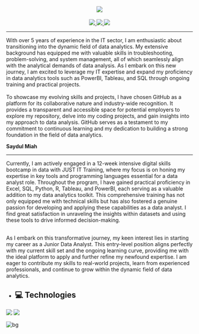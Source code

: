 
<h1 align="center">
    <img src="https://readme-typing-svg.herokuapp.com/?font=Righteous&size=35&center=true&vCenter=true&width=500&height=70&duration=4000&lines=Hi+There!+👋;+I'm+Saydul+Miah!;" />
</h1>

<div align="center"> 
  <a href="www.linkedin.com/in/saydul-m   " target="_blank">
  <img src="https://img.shields.io/badge/LinkedIn-0077B5?style=for-the-badge&logo=linkedin&logoColor=white" target="_blank" />
  </a> 
  <a href="https://public.tableau.com/app/profile/craig.payne/viz/ThewealthofnationsbySaydulMiah/Dashboard1#1" target="_blank">
    <img src="https://img.shields.io/badge/tableau-FF5722?style=for-the-badge&logo=tableau&logoColor=white" target="_blank" />
  </a>
  <a href="#" target="_blank">
     <img src="https://img.shields.io/badge/excel-228B22?style=for-the-badge&logo=todoist&logoColor=white" target="_blank" /> <!-- sqlite, safari, google-chrome are other good icon options -->
  </a>
</div>

---

With over 5 years of experience in the IT sector, I am enthusiastic about transitioning into the dynamic field of data analytics. My extensive background has equipped me with valuable skills in troubleshooting, problem-solving, and system management, all of which seamlessly align with the analytical demands of data analysis. As I embark on this new journey, I am excited to leverage my IT expertise and expand my proficiency in data analytics tools such as PowerBI, Tableau, and SQL through ongoing training and practical projects.
<br>
<br>
To showcase my evolving skills and projects, I have chosen GitHub as a platform for its collaborative nature and industry-wide recognition. It provides a transparent and accessible space for potential employers to explore my repository, delve into my coding projects, and gain insights into my approach to data analysis. GitHub serves as a testament to my commitment to continuous learning and my dedication to building a strong foundation in the field of data analytics.

**Saydul Miah**

---
Currently, I am actively engaged in a 12-week intensive digital skills bootcamp in data with JUST IT Training, where my focus is on honing my expertise in key tools and programming languages essential for a data analyst role. Throughout the program, I have gained practical proficiency in Excel, SQL, Python, R, Tableau, and PowerBI, each serving as a valuable addition to my data analytics toolkit. This comprehensive training has not only equipped me with technical skills but has also fostered a genuine passion for developing and applying these capabilities as a data analyst. I find great satisfaction in unraveling the insights within datasets and using these tools to drive informed decision-making.
<br>
<br>

As I embark on this transformative journey, my keen interest lies in starting my career as a Junior Data Analyst. This entry-level position aligns perfectly with my current skill set and the ongoing learning curve, providing me with the ideal platform to apply and further refine my newfound expertise. I am eager to contribute my skills to real-world projects, learn from experienced professionals, and continue to grow within the dynamic field of data analytics.

* <h2> 💻 Technologies</h2>
<p dir="auto">
<img src="https://img.shields.io/badge/Excel-58CC02?style=for-the-badge&logo=Excel&logoColor=white"/>
<img src="https://img.shields.io/badge/Tableau-ED8B00?style=for-the-badge&logo=java&logoColor=white"/>
 
![bg](https://github.com/saydul-m/saydul-m/assets/156899693/2345f018-bae3-4fd9-bb5e-1a2a2bb609de)
